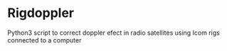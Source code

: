 # Rigdoppler
Python3 script to correct doppler efect in radio satellites using Icom rigs connected to a computer

